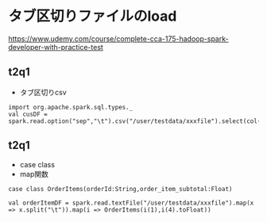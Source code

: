 # タブ区切りファイルのload

https://www.udemy.com/course/complete-cca-175-hadoop-spark-developer-with-practice-test

## t2q1
- タブ区切りcsv

```
import org.apache.spark.sql.types._
val cusDF = spark.read.option("sep","\t").csv("/user/testdata/xxxfile").select(col("_c0").as("cusid"),col("_c1").as("amount").cast(DoubleType))

```

## t2q1
- case class
- map関数

```
case class OrderItems(orderId:String,order_item_subtotal:Float)

val orderItemDF = spark.read.textFile("/user/testdata/xxxfile").map(x => x.split("\t")).map(i => OrderItems(i(1),i(4).toFloat))

```
